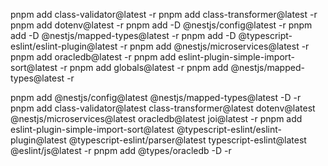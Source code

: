 pnpm add class-validator@latest -r
pnpm add class-transformer@latest -r
pnpm add dotenv@latest -r
pnpm add -D @nestjs/config@latest -r
pnpm add -D @nestjs/mapped-types@latest -r
pnpm add -D @typescript-eslint/eslint-plugin@latest -r
pnpm add @nestjs/microservices@latest -r
pnpm add oracledb@latest -r
pnpm add eslint-plugin-simple-import-sort@latest -r
pnpm add globals@latest -r
pnpm add @nestjs/mapped-types@latest -r

pnpm add @nestjs/config@latest @nestjs/mapped-types@latest -D -r
pnpm add class-validator@latest class-transformer@latest dotenv@latest @nestjs/microservices@latest oracledb@latest joi@latest -r
pnpm add eslint-plugin-simple-import-sort@latest @typescript-eslint/eslint-plugin@latest @typescript-eslint/parser@latest typescript-eslint@latest @eslint/js@latest -r
pnpm add @types/oracledb -D -r